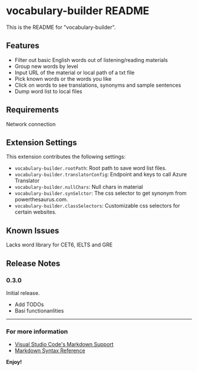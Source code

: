 # vocabulary-builder README

This is the README for "vocabulary-builder". 
## Features
- Filter out basic English words out of listening/reading materials
- Group new words by level
- Input URL of the material or local path of a txt file
- Pick known words or the words you like
- Click on words to see translations, synonyms and sample sentences
- Dump word list to local files

## Requirements
 
Network connection

## Extension Settings


This extension contributes the following settings:

* `vocabulary-builder.rootPath`: Root path to save word list files.
* `vocabulary-builder.translatorConfig`: Endpoint and keys to call Azure Translator
* `vocabulary-builder.nullChars`: Null chars in material
* `vocabulary-builder.synSelctor`: The css selector to get synonym from powerthesaurus.com.
* `vocabulary-builder.classSelectors`: Customizable css selectors for certain websites.
## Known Issues

Lacks word library for CET6, IELTS and GRE

## Release Notes


### 0.3.0

Initial release. 
- Add TODOs
- Basi functionanlities

-----------------------------------------------------------------------------------------------------------

### For more information

* [Visual Studio Code's Markdown Support](http://code.visualstudio.com/docs/languages/markdown)
* [Markdown Syntax Reference](https://help.github.com/articles/markdown-basics/)

**Enjoy!**
